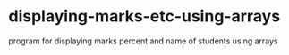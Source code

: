 # displaying-marks-etc-using-arrays
program for displaying marks percent and name of students using arrays
